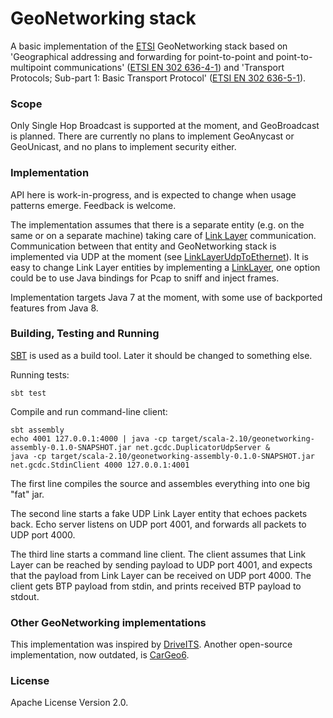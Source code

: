 # GeoNetworking stack

A basic implementation of the [ETSI](http://en.wikipedia.org/wiki/ETSI) GeoNetworking stack based on 'Geographical addressing and forwarding for point-to-point and point-to-multipoint communications' ([ETSI EN 302 636-4-1](http://webapp.etsi.org/wprogram/Report_WorkItem.asp?WKI_ID=38232)) and 'Transport Protocols; Sub-part 1: Basic Transport Protocol' ([ETSI EN 302 636-5-1](http://webapp.etsi.org/workprogram/Report_WorkItem.asp?WKI_ID=38233)).


### Scope

Only Single Hop Broadcast is supported at the moment, and GeoBroadcast is planned. There are currently no plans to implement GeoAnycast or GeoUnicast, and no plans to implement security either.


### Implementation

API here is work-in-progress, and is expected to change when usage patterns emerge. Feedback is welcome.

The implementation assumes that there is a separate entity (e.g. on the same or on a separate machine) taking care of [Link Layer](http://en.wikipedia.org/wiki/Link_layer) communication. Communication between that entity and GeoNetworking stack is implemented via UDP at the moment (see [LinkLayerUdpToEthernet](https://github.com/alexvoronov/geonetworking/blob/master/src/main/java/net/gcdc/geonetworking/LinkLayerUdpToEthernet.java)). It is easy to change Link Layer entities by implementing a [LinkLayer](https://github.com/alexvoronov/geonetworking/blob/master/src/main/java/net/gcdc/geonetworking/LinkLayer.java), one option could be to use Java bindings for Pcap to sniff and inject frames.

Implementation targets Java 7 at the moment, with some use of backported features from Java 8.

### Building, Testing and Running

[SBT](http://www.scala-sbt.org/) is used as a build tool. Later it should be changed to something else. 

Running tests: 
```
sbt test
```

Compile and run command-line client:
```
sbt assembly
echo 4001 127.0.0.1:4000 | java -cp target/scala-2.10/geonetworking-assembly-0.1.0-SNAPSHOT.jar net.gcdc.DuplicatorUdpServer &
java -cp target/scala-2.10/geonetworking-assembly-0.1.0-SNAPSHOT.jar net.gcdc.StdinClient 4000 127.0.0.1:4001
```
The first line compiles the source and assembles everything into one big "fat" jar. 

The second line starts a fake UDP Link Layer entity that echoes packets back. Echo server listens on UDP port 4001, and forwards all packets to UDP port 4000.

The third line starts a command line client. The client assumes that Link Layer can be reached by sending payload to UDP port 4001, and expects that the payload from Link Layer can be received on UDP port 4000. The client gets BTP payload from stdin, and prints received BTP payload to stdout.

### Other GeoNetworking implementations

This implementation was inspired by [DriveITS](https://github.com/Dimme/driveits). Another open-source implementation, now outdated, is [CarGeo6](http://www.cargeo6.org/).


### License

Apache License Version 2.0.

